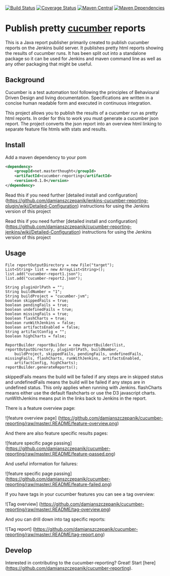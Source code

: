 [![Build Status](https://img.shields.io/travis/damianszczepanik/cucumber-reporting/master.svg)](https://travis-ci.org/damianszczepanik/cucumber-reporting)
[![Coverage Status](https://img.shields.io/codecov/c/github/damianszczepanik/cucumber-reporting/master.svg)](https://codecov.io/github/damianszczepanik/cucumber-reporting)
[![Maven Central](https://img.shields.io/maven-central/v/net.masterthought/cucumber-reporting.svg)](http://search.maven.org/#search|gav|1|g%3A%22net.masterthought%22%20AND%20a%3A%22cucumber-reporting%22)
[![Maven Dependencies](https://www.versioneye.com/user/projects/55c5301d653762001a0035ed/badge.svg)](https://www.versioneye.com/user/projects/55c5301d653762001a0035ed?child=summary)


# Publish pretty [cucumber](http://cukes.info/) reports

This is a Java report publisher primarily created to publish cucumber reports on the Jenkins build server. It publishes pretty html reports showing the results of cucumber runs. It has been split out into a standalone package so it can be used for Jenkins and maven command line as well as any other packaging that might be useful.

## Background

Cucumber is a test automation tool following the principles of Behavioural Driven Design and living documentation. Specifications are written in a concise human readable form and executed in continuous integration.

This project allows you to publish the results of a cucumber run as pretty html reports. In order for this to work you must generate a cucumber json report. The project converts the json report into an overview html linking to separate feature file htmls with stats and results.

## Install

Add a maven dependency to your pom
```xml
<dependency>
    <groupId>net.masterthought</groupId>
    <artifactId>cucumber-reporting</artifactId>
    <version>0.1.0</version>
</dependency>
```
Read this if you need further [detailed install and configuration]
(https://github.com/damianszczepanik/jenkins-cucumber-reporting-plugin/wiki/Detailed-Configuration) instructions for using the Jenkins version of this project

Read this if you need further  [detailed install and configuration]
(https://github.com/damianszczepanik/cucumber-reporting-jenkins/wiki/Detailed-Configuration) instructions for using the Jenkins version of this project

## Usage

    File reportOutputDirectory = new File("target");
    List<String> list = new ArrayList<String>();
    list.add("cucumber-report1.json");
    list.add("cucumber-report2.json");

    String pluginUrlPath = "";
    String buildNumber = "1";
    String buildProject = "cucumber-jvm";
    boolean skippedFails = true;
    boolean pendingFails = true;
    boolean undefinedFails = true;
    boolean missingFails = true;
    boolean flashCharts = true;
    boolean runWithJenkins = false;
    boolean artifactsEnabled = false;
    String artifactConfig = "";
    boolean highCharts = false;

    ReportBuilder reportBuilder = new ReportBuilder(list, reportOutputDirectory, pluginUrlPath, buildNumber,
        buildProject, skippedFails, pendingFails, undefinedFails, missingFails, flashCharts, runWithJenkins, artifactsEnabled,
        artifactConfig, highCharts);
    reportBuilder.generateReports();

skippedFails means the build will be failed if any steps are in skipped status and undefinedFails means the build will be failed if any steps are in undefined status. This only applies when running with Jenkins.
flashCharts means either use the default flashcharts or use the D3 javascript charts. runWithJenkins means put in the links back to Jenkins in the report.

There is a feature overview page:

![feature overview page]
(https://github.com/damianszczepanik/cucumber-reporting/raw/master/.README/feature-overview.png)

And there are also feature specific results pages:

![feature specific page passing]
(https://github.com/damianszczepanik/cucumber-reporting/raw/master/.README/feature-passed.png)

And useful information for failures:

![feature specific page passing]
(https://github.com/damianszczepanik/cucumber-reporting/raw/master/.README/feature-failed.png)

If you have tags in your cucumber features you can see a tag overview:

![Tag overview]
(https://github.com/damianszczepanik/cucumber-reporting/raw/master/.README/tag-overview.png)

And you can drill down into tag specific reports:

![Tag report]
(https://github.com/damianszczepanik/cucumber-reporting/raw/master/.README/tag-report.png)

## Develop

Interested in contributing to the cucumber-reporting?  Great!  Start [here]
(https://github.com/damianszczepanik/cucumber-reporting).
